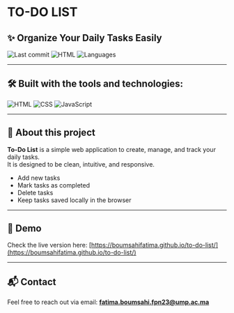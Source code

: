 # TO-DO LIST

## ✨ Organize Your Daily Tasks Easily

![Last commit](https://img.shields.io/github/last-commit/boumsahifatima/to-do-list)
![HTML](https://img.shields.io/github/languages/top/boumsahifatima/to-do-list?color=orange)
![Languages](https://img.shields.io/github/languages/count/boumsahifatima/to-do-list?color=brightgreen)

---

## 🛠 Built with the tools and technologies:

![HTML](https://img.shields.io/badge/HTML-60%25-blue)
![CSS](https://img.shields.io/badge/CSS-30%25-purple)
![JavaScript](https://img.shields.io/badge/JavaScript-10%25-yellow)

---

## 📄 About this project

**To-Do List** is a simple web application to create, manage, and track your daily tasks.  
It is designed to be clean, intuitive, and responsive.

- Add new tasks  
- Mark tasks as completed  
- Delete tasks  
- Keep tasks saved locally in the browser  

---

## 🚀 Demo

Check the live version here: [https://boumsahifatima.github.io/to-do-list/](https://boumsahifatima.github.io/to-do-list/)

---

## 📬 Contact

Feel free to reach out via email: **fatima.boumsahi.fpn23@ump.ac.ma**

